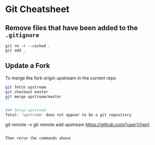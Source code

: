 # Git Cheatsheet

## Remove files that have been added to the `.gitignore`

```
git rm -r --cached .
git add .
```

## Update a Fork

To merge the fork origin upstream in the current repo

```sh
git fetch upstream
git checkout master
git merge upstream/master
``

### Setup upstream
fatal: 'upstream' does not appear to be a git repository

````
git remote -v
git remote add upstream https://github.com/[user]/[rep]
```sh

Then rerun the commands above
